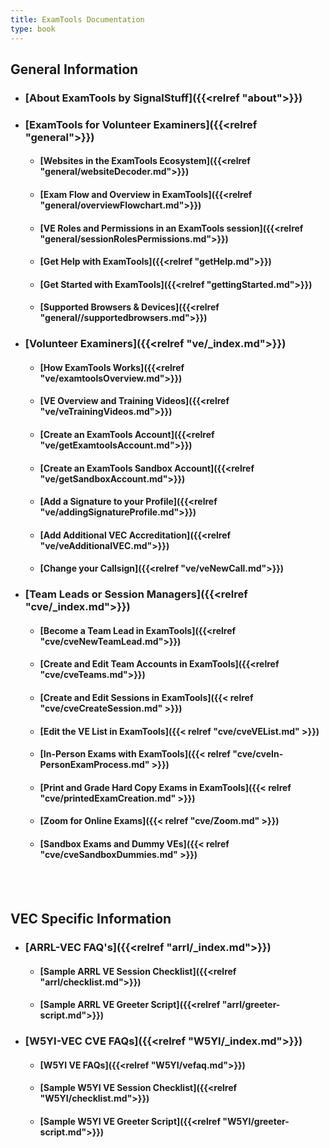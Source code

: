 ```yaml
---
title: ExamTools Documentation
type: book
---
```

## **General Information**

* ### [About ExamTools by SignalStuff]({{<relref "about">}})
* ### [ExamTools for Volunteer Examiners]({{<relref "general">}})
  * #### [Websites in the ExamTools Ecosystem]({{<relref "general/websiteDecoder.md">}})
  * #### [Exam Flow and Overview in ExamTools]({{<relref "general/overviewFlowchart.md">}})
  * #### [VE Roles and Permissions in an ExamTools session]({{<relref "general/sessionRolesPermissions.md">}})
  * #### [Get Help with ExamTools]({{<relref "getHelp.md">}})
  * #### [Get Started with ExamTools]({{<relref "gettingStarted.md">}})
  * #### [Supported Browsers & Devices]({{<relref "general//supportedbrowsers.md">}})
* ### [Volunteer Examiners]({{<relref "ve/_index.md">}})
  * #### [How ExamTools Works]({{<relref "ve/examtoolsOverview.md">}})
  * #### [VE Overview and Training Videos]({{<relref "ve/veTrainingVideos.md">}})
  * #### [Create an ExamTools Account]({{<relref "ve/getExamtoolsAccount.md">}})
  * #### [Create an ExamTools Sandbox Account]({{<relref "ve/getSandboxAccount.md">}})
  * #### [Add a Signature to your Profile]({{<relref "ve/addingSignatureProfile.md">}})
  * #### [Add Additional VEC Accreditation]({{<relref "ve/veAdditionalVEC.md">}})
  * #### [Change your Callsign]({{<relref "ve/veNewCall.md">}})
* ### [Team Leads or Session Managers]({{<relref "cve/_index.md">}})  
  * #### [Become a Team Lead in ExamTools]({{<relref "cve/cveNewTeamLead.md">}})
  * #### [Create and Edit Team Accounts in ExamTools]({{<relref "cve/cveTeams.md">}})
  * #### [Create and Edit Sessions in ExamTools]({{< relref "cve/cveCreateSession.md" >}})
  * #### [Edit the VE List in ExamTools]({{< relref "cve/cveVEList.md" >}})
  * #### [In-Person Exams with ExamTools]({{< relref "cve/cveIn-PersonExamProcess.md" >}})
  * #### [Print and Grade Hard Copy Exams in ExamTools]({{< relref "cve/printedExamCreation.md" >}})
  * #### [Zoom for Online Exams]({{< relref "cve/Zoom.md" >}})
  * #### [Sandbox Exams and Dummy VEs]({{< relref "cve/cveSandboxDummies.md" >}})

<br><br>
## **VEC Specific Information**
* ### [ARRL-VEC FAQ's]({{<relref "arrl/_index.md">}})
  * #### [Sample ARRL VE Session Checklist]({{<relref "arrl/checklist.md">}})
  * #### [Sample ARRL VE Greeter Script]({{<relref "arrl/greeter-script.md">}})
* ### [W5YI-VEC CVE FAQs]({{<relref "W5YI/_index.md">}})
  * #### [W5YI VE FAQs]({{<relref "W5YI/vefaq.md">}})
  * #### [Sample W5YI VE Session Checklist]({{<relref "W5YI/checklist.md">}})
  * #### [Sample W5YI VE Greeter Script]({{<relref "W5YI/greeter-script.md">}})

<br /><br />
